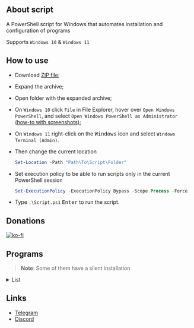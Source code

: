 ## About script

A PowerShell script for Windows that automates installation and configuration of programs

Supports `Windows 10` & `Windows 11`

## How to use

* Download [ZIP file](https://github.com/lowl1f3/Script/archive/refs/heads/main.zip);
* Expand the archive;
* Open folder with the expanded archive;
* On `Windows 10` click `File` in File Explorer, hover over `Open Windows PowerShell`, and select `Open Windows PowerShell as Administrator` [(how-to with screenshots)](https://www.howtogeek.com/662611/9-ways-to-open-powershell-in-windows-10/);
* On `Windows 11` right-click on the <kbd>Windows</kbd> icon and select `Windows Terminal (Admin)`. 
* Then change the current location

  ```powershell
  Set-Location -Path "Path\To\Script\Folder"
  ```

* Set execution policy to be able to run scripts only in the current PowerShell session

  ```powershell
  Set-ExecutionPolicy -ExecutionPolicy Bypass -Scope Process -Force
  ```

* Type `.\Script.ps1` <kbd>Enter</kbd> to run the script.

## Donations

[![ko-fi](https://www.ko-fi.com/img/githubbutton_sm.svg)](https://ko-fi.com/lowlife)

## Programs

> **Note**: Some of them have a silent installation

<details>
	<summary>List</summary>

* [Telegram](https://desktop.telegram.org)
* [Discord](https://discord.com/download)
  * [Better Discord](https://betterdiscord.app/) and useful [plugins](https://github.com/lowl1f3/Script/blob/main/src/Script.ps1#L85)
* [Steam](https://store.steampowered.com/about/)
* [Chrome Enterprise](https://chromeenterprise.google/browser/download/#windows-tab)
* [7-Zip](https://www.7-zip.org/) archiver
* [Custom](https://www.deviantart.com/jepricreations/art/Windows-11-Cursors-Concept-v2-886489356) dark cursor
* [Notepad++](https://notepad-plus-plus.org/downloads/)
* [Visual Stutio Code](https://code.visualstudio.com/Download)
* [Teamspeak 3](https://teamspeak.com/en/downloads/)
* [qBittorrent](https://www.qbittorrent.org/download.php)
* [Customizable](https://github.com/farag2/Office) Microsoft Office
  * Word, Excel, PowerPoint, Outlook, Teams, OneDrive
  * KMS
* [Adobe Creative Cloud](https://creativecloud.adobe.com/en/apps/download/creative-cloud)
  * GenP
* [Java 8](https://www.java.com/en/download/)(JRE) & [Java 19](https://www.oracle.com/java/technologies/downloads/#jdk19-windows)(JDK)
* [WireGuard](https://www.wireguard.com/install/)
* [Sophia Script](https://github.com/farag2/Sophia-Script-for-Windows)
  * [System requirements](https://github.com/farag2/Sophia-Script-for-Windows#system-requirements)
</details>

## Links

* [Telegram](https://t.me/lowlif3)
* [Discord](https://discord.com/users/330825971835863042)
